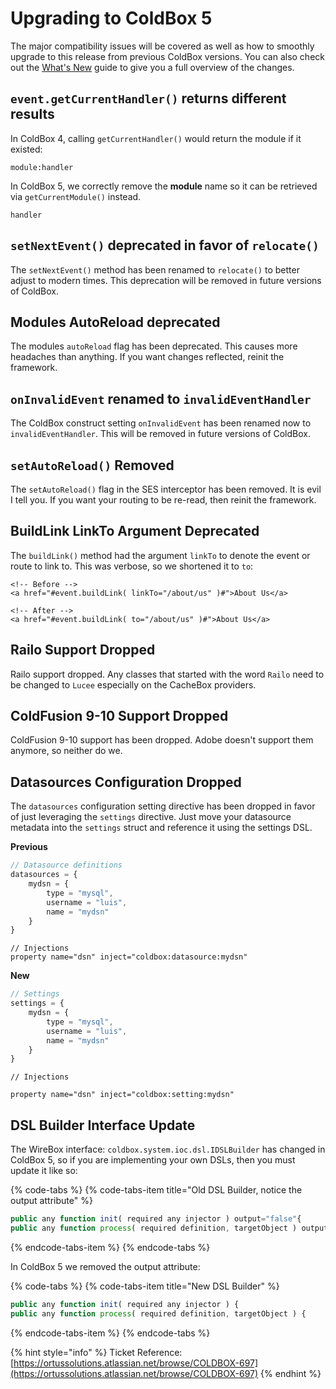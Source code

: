 # Upgrading to ColdBox 5

The major compatibility issues will be covered as well as how to smoothly upgrade to this release from previous ColdBox versions. You can also check out the [What's New](https://coldbox.ortusbooks.com/intro/introduction/whats-new-with-5.0.0) guide to give you a full overview of the changes.

## `event.getCurrentHandler()` returns different results

In ColdBox 4, calling `getCurrentHandler()` would return the module if it existed:

```text
module:handler
```

In ColdBox 5, we correctly remove the **module** name so it can be retrieved via `getCurrentModule()` instead.

```text
handler
```

## `setNextEvent()` deprecated in favor of `relocate()`

The `setNextEvent()` method has been renamed to `relocate()` to better adjust to modern times. This deprecation will be removed in future versions of ColdBox.

## Modules AutoReload deprecated

The modules `autoReload` flag has been deprecated. This causes more headaches than anything. If you want changes reflected, reinit the framework.

## `onInvalidEvent` renamed to `invalidEventHandler`

The ColdBox construct setting `onInvalidEvent` has been renamed now to `invalidEventHandler`. This will be removed in future versions of ColdBox.

## `setAutoReload()` Removed

The `setAutoReload()` flag in the SES interceptor has been removed. It is evil I tell you. If you want your routing to be re-read, then reinit the framework.

## BuildLink LinkTo Argument Deprecated

The `buildLink()` method had the argument `linkTo` to denote the event or route to link to. This was verbose, so we shortened it to `to`:

```text
<!-- Before -->
<a href="#event.buildLink( linkTo="/about/us" )#">About Us</a>

<!-- After -->
<a href="#event.buildLink( to="/about/us" )#">About Us</a>
```

## Railo Support Dropped

Railo support dropped. Any classes that started with the word `Railo` need to be changed to `Lucee` especially on the CacheBox providers.

## ColdFusion 9-10 Support Dropped

ColdFusion 9-10 support has been dropped. Adobe doesn't support them anymore, so neither do we.

## Datasources Configuration Dropped

The `datasources` configuration setting directive has been dropped in favor of just leveraging the `settings` directive. Just move your datasource metadata into the `settings` struct and reference it using the settings DSL.

**Previous**

```javascript
// Datasource definitions
datasources = {
    mydsn = {
        type = "mysql",
        username = "luis",
        name = "mydsn"
    }
}
```

```text
// Injections
property name="dsn" inject="coldbox:datasource:mydsn"
```

**New**

```javascript
// Settings
settings = {
    mydsn = {
        type = "mysql",
        username = "luis",
        name = "mydsn"
    }
}
```

```text
// Injections

property name="dsn" inject="coldbox:setting:mydsn"
```

## DSL Builder Interface Update

The WireBox interface: `coldbox.system.ioc.dsl.IDSLBuilder` has changed in ColdBox 5, so if you are implementing your own DSLs, then you must update it like so:

{% code-tabs %}
{% code-tabs-item title="Old DSL Builder, notice the output attribute" %}
```javascript
public any function init( required any injector ) output="false"{ 
public any function process( required definition, targetObject ) output="false"{
```
{% endcode-tabs-item %}
{% endcode-tabs %}

In ColdBox 5 we removed the output attribute:

{% code-tabs %}
{% code-tabs-item title="New DSL Builder" %}
```javascript
public any function init( required any injector ) { 
public any function process( required definition, targetObject ) {
```
{% endcode-tabs-item %}
{% endcode-tabs %}

{% hint style="info" %}
Ticket Reference: [https://ortussolutions.atlassian.net/browse/COLDBOX-697](https://ortussolutions.atlassian.net/browse/COLDBOX-697)
{% endhint %}

